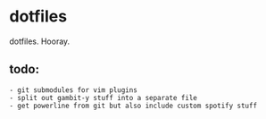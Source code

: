 dotfiles
========
dotfiles. Hooray.

todo:
-----
	- git submodules for vim plugins
	- split out gambit-y stuff into a separate file
	- get powerline from git but also include custom spotify stuff
